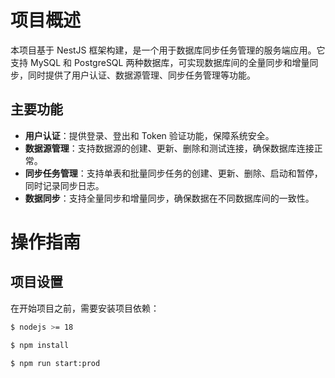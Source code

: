 # 项目概述
本项目基于 NestJS 框架构建，是一个用于数据库同步任务管理的服务端应用。它支持 MySQL 和 PostgreSQL 两种数据库，可实现数据库间的全量同步和增量同步，同时提供了用户认证、数据源管理、同步任务管理等功能。

## 主要功能
- **用户认证**：提供登录、登出和 Token 验证功能，保障系统安全。
- **数据源管理**：支持数据源的创建、更新、删除和测试连接，确保数据库连接正常。
- **同步任务管理**：支持单表和批量同步任务的创建、更新、删除、启动和暂停，同时记录同步日志。
- **数据同步**：支持全量同步和增量同步，确保数据在不同数据库间的一致性。

# 操作指南

## 项目设置
在开始项目之前，需要安装项目依赖：
```bash
$ nodejs >= 18

$ npm install

$ npm run start:prod

